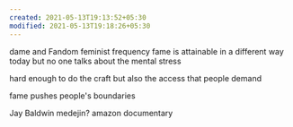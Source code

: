 ```yaml
---
created: 2021-05-13T19:13:52+05:30
modified: 2021-05-13T19:18:26+05:30
---
```


dame and Fandom feminist frequency
fame is attainable in a different way today but no one talks about the mental stress

hard enough to do the craft but also the access that people demand

fame pushes people's boundaries

Jay Baldwin medejin? amazon documentary

